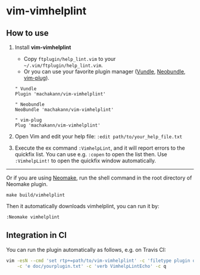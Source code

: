 # vim-vimhelplint

## How to use

1. Install **vim-vimhelplint**
    - Copy `ftplugin/help_lint.vim` to your `~/.vim/ftplugin/help_lint.vim`.
    - Or you can use your favorite plugin manager ([Vundle](https://github.com/gmarik/Vundle.vim), [Neobundle](https://github.com/Shougo/neobundle.vim), [vim-plug](https://github.com/junegunn/vim-plug)).

    ```vim
    " Vundle
    Plugin 'machakann/vim-vimhelplint'

    " Neobundle
    NeoBundle 'machakann/vim-vimhelplint'

    " vim-plug
    Plug 'machakann/vim-vimhelplint'
    ```

1. Open Vim and edit your help file: `:edit path/to/your_help_file.txt`

1. Execute the ex command `:VimhelpLint`, and it will report errors to the
   quickfix list. You can use e.g. `:copen` to open the list then.
   Use `:VimhelpLint!` to open the quickfix window automatically.

---

Or if you are using [Neomake](https://github.com/neomake/neomake), run the shell command in the root directory of Neomake plugin.

```
make build/vimhelplint
```

Then it automatically downloads vimhelplint, you can run it by:

```
:Neomake vimhelplint
```

## Integration in CI

You can run the plugin automatically as follows, e.g. on Travis CI:

```sh
vim -esN --cmd 'set rtp+=path/to/vim-vimhelplint' -c 'filetype plugin on' \
    -c 'e doc/yourplugin.txt' -c 'verb VimhelpLintEcho' -c q
```
